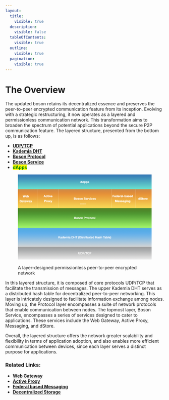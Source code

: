 ```yaml
---
layout:
  title:
    visible: true
  description:
    visible: false
  tableOfContents:
    visible: true
  outline:
    visible: true
  pagination:
    visible: true
---
```


# The Overview

The updated boson retains its decentralized essence and preserves the peer-to-peer encrypted communication feature from its inception. Evolving with a strategic restructuring, it now operates as a layered and permissionless communication network. This transformation aims to broaden the spectrum of potential applications beyond the secure P2P communication feature. The layered structure, presented from the bottom up, is as follows:

* [**UDP/TCP**](https://en.wikipedia.org/wiki/Internet\_protocol\_suite)
* [**Kademia DHT**](kademlia-dht.md)
* [**Boson Protocol**](boson-protocol/)
* [**Boson Service**](boson-services/)
* <mark style="color:green;">**dApps**</mark>

<figure><img src="../.gitbook/assets/boson-layered-structure.png" alt="A layer-designed peer-to-peer encrypted communication network" width="563"><figcaption><p>A layer-designed permissionless peer-to-peer encrypted network</p></figcaption></figure>

In this layered structure, it is composed of core protocols UDP/TCP that facilitate the transmission of messages. The upper Kademia DHT serves as a distributed hash table for decentralized peer-to-peer networking. This layer is intricately designed to facilitate information exchange among nodes. Moving up, the Protocol layer encompasses a suite of network protocols that enable communication between nodes. The topmost layer, Boson Service, encompasses a series of services designed to cater to applications. These services include the Web Gateway, Active Proxy, Messaging, and dStore.

Overall, the layered structure offers the network greater scalability and flexibility in terms of application adoption, and also enables more efficient communication between devices, since each layer serves a distinct purpose for applications.

### Related Links:

* [**Web Gateway**](boson-services/web-gateway.md)
* [**Active Proxy**](boson-services/active-proxy.md)
* [**Federal based Messaging**](boson-services/messaging-service.md)
* [**Decentralized Storage**](boson-services/dstore-service.md)
